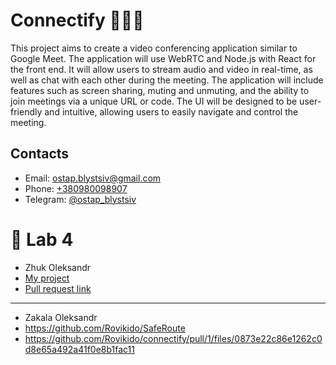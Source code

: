 # Connectify 👨🏻‍💻

This project aims to create a video conferencing application similar to Google Meet. The application will use WebRTC and Node.js with React for the front end. It will allow users to stream audio and video in real-time, as well as chat with each other during the meeting. The application will include features such as screen sharing, muting and unmuting, and the ability to join meetings via a unique URL or code. The UI will be designed to be user-friendly and intuitive, allowing users to easily navigate and control the meeting.

## Contacts

- Email: [ostap.blystsiv@gmail.com](mailto:ostap.blystsiv@gmail.com)
- Phone: [+380980098907](phone:+380980098907)
- Telegram: [@ostap_blystsiv](https://telegram.me/ostap_blystsiv)


# 📒 Lab 4
- Zhuk Oleksandr
- [My project](https://github.com/SashaBeetle/Zhuk.University.Tachka)
- [Pull request link](https://github.com/SashaBeetle/connectify/pull/1#pullrequestreview-1442273439)

<hr/>

- Zakala Oleksandr
- https://github.com/Rovikido/SafeRoute
- https://github.com/Rovikido/connectify/pull/1/files/0873e22c86e1262c0d8e65a492a41f0e8b1fac11